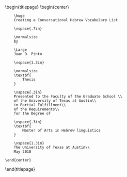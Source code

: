 \begin{titlepage}
    \begin{center}

        \huge
        Creating a Conversational Hebrew Vocabulary List

        \vspace{.7in}

        \normalsize
        by

        \Large
        Juan D. Pinto

        \vspace{1.3in}

        \normalsize
        \textbf{
            Thesis
        }

        \vspace{.3in}
        Presented to the Faculty of the Graduate School \\
        of the University of Texas at Austin\\
        in Partial Fulfillment\\
        of the Requirements\\
        for the Degree of

        \vspace{.3in}
        \textbf{
            Master of Arts in Hebrew linguistics
        }

        \vspace{1.3in}
        The University of Texas at Austin\\
        May 2018

    \end{center}
\end{titlepage}
